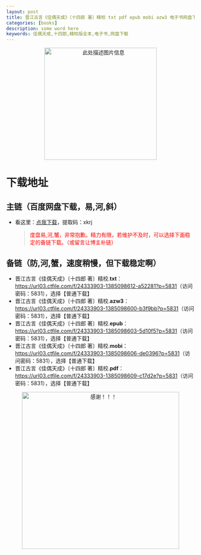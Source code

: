 ```yaml
---
layout: post
title: 晋江古言《佳偶天成》〔十四郎 著〕精校 txt pdf epub mobi azw3 电子书网盘下载
categories: [books]
description: some word here
keywords: 佳偶天成,十四郎,精校版全本,电子书,网盘下载
---
```


<div align="center"><img src="https://qweree.cn/wp-content/uploads/2024/10/jia-ou-tian-cheng.jpg" alt="此处描述图片信息" width="300px" height="auto"></div>

# 下载地址

## 主链（百度网盘下载，易,河,斜）

- 看这里：[点我下载](https://pan.baidu.com/s/1iMXUbSbtZQZjDcqDmnWUyw?pwd=xkrj)，提取码：xkrj

  > <p style="color:red" >度盘易,河,蟹，非常抱歉。精力有限，若维护不及时，可以选择下面稳定的备链下载。（或留言让博主补链）</p>

## 备链（防,河,蟹，速度稍慢，但下载稳定啊）

- 晋江古言《佳偶天成》〔十四郎 著〕精校.**txt**：<https://url03.ctfile.com/f/24333903-1385098612-a52281?p=5831>（访问密码：5831），选择【普通下载】
- 晋江古言《佳偶天成》〔十四郎 著〕精校.**azw3**：<https://url03.ctfile.com/f/24333903-1385098600-b3f9bb?p=5831>（访问密码：5831），选择【普通下载】
- 晋江古言《佳偶天成》〔十四郎 著〕精校.**epub**：<https://url03.ctfile.com/f/24333903-1385098603-5d10f5?p=5831>（访问密码：5831），选择【普通下载】
- 晋江古言《佳偶天成》〔十四郎 著〕精校.**mobi**：<https://url03.ctfile.com/f/24333903-1385098606-de0396?p=5831>（访问密码：5831），选择【普通下载】
- 晋江古言《佳偶天成》〔十四郎 著〕精校.**pdf**：<https://url03.ctfile.com/f/24333903-1385098609-c17d2e?p=5831>（访问密码：5831），选择【普通下载】

<div align="center"><img src="https://pic.imgdb.cn/item/6707df6bd29ded1a8ce37031.gif" alt="感谢！！！" width="420px" height="auto"/></div>
